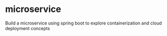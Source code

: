 # microservice
Build a microservice using spring boot to explore containerization and cloud deployment concepts
